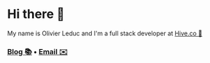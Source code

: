 # Hi there 👋

My name is Olivier Leduc and I'm a full stack developer at [Hive.co 🐝](https://www.hive.co/)

<h3> <a href="https://blog.oleduc.com">Blog 📚</a> • <a href="mailto:leduc.o@gmail.com">Email ✉️</a></h3>

<!--
## 👨‍💻 What I am up to 

[![ledo01's wakatime stats](https://github-readme-stats.vercel.app/api/wakatime?username=@ledo01)](https://wakatime.com/@ledo01)
-->

<!--
**ledo01/ledo01** is a ✨ _special_ ✨ repository because its `README.md` (this file) appears on your GitHub profile.

Here are some ideas to get you started:

- 🔭 I’m currently working on ...
- 🌱 I’m currently learning ...
- 👯 I’m looking to collaborate on ...
- 🤔 I’m looking for help with ...
- 💬 Ask me about ...
- 📫 How to reach me: ...
- 😄 Pronouns: ...
- ⚡ Fun fact: ...
-->
